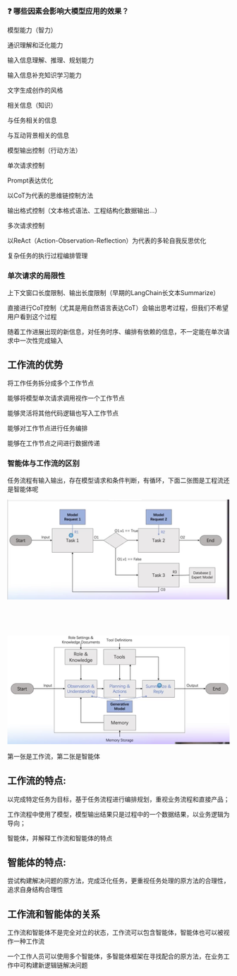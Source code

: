 ### ❓ 哪些因素会影响大模型应用的效果？

模型能力（智力）

通识理解和泛化能力

输入信息理解、推理、规划能力

输入信息补充知识学习能力

文字生成创作的风格

相关信息（知识）

与任务相关的信息

与互动背景相关的信息

模型输出控制（行动方法）

单次请求控制

Prompt表达优化

以CoT为代表的思维链控制方法

输出格式控制（文本格式语法、工程结构化数据输出…）

多次请求控制

以ReAct（Action-Observation-Reflection）为代表的多轮自我反思优化

复杂任务的执行过程编排管理

### 单次请求的局限性

上下文窗口长度限制、输出长度限制（早期的LangChain长文本Summarize）

直接进行CoT控制（尤其是用自然语言表达CoT）会输出思考过程，但我们不希望用户看到这个过程

随着工作进展出现的新信息，对任务时序、编排有依赖的信息，不一定能在单次请求中一次性完成输入

## 工作流的优势

将工作任务拆分成多个工作节点

能够将模型单次请求调用视作一个工作节点

能够灵活将其他代码逻辑也写入工作节点

能够对工作节点进行任务编排

能够在工作节点之间进行数据传递

### 智能体与工作流的区别

任务流程有输入输出，存在模型请求和条件判断，有循环，下面二张图是工程流还是智能体呢

![Alt](img_01.png "工作流")

<br/>
<br/>
<br/>

![Alt](img_02.png "智能体")

第一张是工作流，第二张是智能体

## 工作流的特点:

以完成特定任务为目标，基于任务流程进行编排规划，重视业务流程和直接产品；

工作流程中使用了模型，模型输出结果只是过程中的一个数据结果，以业务逻辑为导向；

智能体，并解释工作流和智能体的特点

## 智能体的特点:

尝试构建解决问题的原方法，完成泛化任务，更重视任务处理的原方法的合理性，追求自身结构合理性

## 工作流和智能体的关系

工作流和智能体不是完全对立的状态，工作流可以包含智能体，智能体也可以被视作一种工作流

一个工作人员可以使用多个智能体，多智能体框架在寻找配合的原方法，在业务工作中可构建新逻辑链解决问题